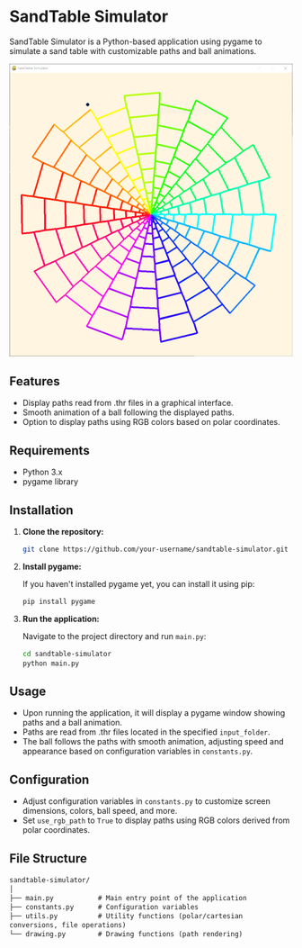 # SandTable Simulator

SandTable Simulator is a Python-based application using pygame to simulate a sand table with customizable paths and ball animations.

![SandTable Simulator](web.PNG)

## Features

- Display paths read from .thr files in a graphical interface.
- Smooth animation of a ball following the displayed paths.
- Option to display paths using RGB colors based on polar coordinates.

## Requirements

- Python 3.x
- pygame library

## Installation

1. **Clone the repository:**

   ```bash
   git clone https://github.com/your-username/sandtable-simulator.git
   ```

2. **Install pygame:**

   If you haven't installed pygame yet, you can install it using pip:

   ```bash
   pip install pygame
   ```

3. **Run the application:**

   Navigate to the project directory and run `main.py`:

   ```bash
   cd sandtable-simulator
   python main.py
   ```

## Usage

- Upon running the application, it will display a pygame window showing paths and a ball animation.
- Paths are read from .thr files located in the specified `input_folder`.
- The ball follows the paths with smooth animation, adjusting speed and appearance based on configuration variables in `constants.py`.

## Configuration

- Adjust configuration variables in `constants.py` to customize screen dimensions, colors, ball speed, and more.
- Set `use_rgb_path` to `True` to display paths using RGB colors derived from polar coordinates.

## File Structure

```
sandtable-simulator/
│
├── main.py           # Main entry point of the application
├── constants.py      # Configuration variables
├── utils.py          # Utility functions (polar/cartesian conversions, file operations)
└── drawing.py        # Drawing functions (path rendering)
```
